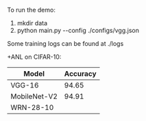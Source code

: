 To run the demo:

1. mkdir data
2. python main.py --config ./configs/vgg.json

Some training logs can be found at ./logs



+ANL on CIFAR-10:

| Model        | Accuracy |
| ------------ | -------- |
| VGG-16       | 94.65    |
| MobileNet-V2 | 94.91    |
| WRN-28-10    |          |

